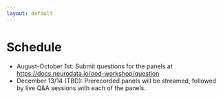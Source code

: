 ```yaml
---
layout: default
---
```


# Schedule

- August-October 1st: Submit questions for the panels at https://docs.neurodata.io/ood-workshop/question
- December 13/14 (TBD): Prerecorded panels will be streamed, followed by live Q&A sessions with each of the panels.
